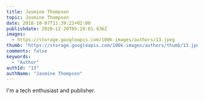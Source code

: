 ```yaml
---
title: Jasmine Thompson
topic: Jasmine Thompson
date: 2018-10-07T11:39:22+02:00
publishdate: 2020-12-20T05:20:01.436Z
images:
  - https://storage.googleapis.com/100k-images/authors/13.jpeg
thumb: "https://storage.googleapis.com/100k-images/authors/thumb/13.jpeg"
comments: false
keywords:
  - "Author"
authId: "13"
authName: "Jasmine Thompson"
---
```


I'm a tech enthusiast and publisher.
